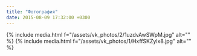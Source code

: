```yaml
---
title: "Фотография"
date: 2015-08-09 17:32:00 +0300
---
```



{% include media.html f="/assets/vk_photos/2/1uzdvAwSWpM.jpg" alt="" %}
{% include media.html f="/assets/vk_photos/1/HxffSKZylx8.jpg" alt="" %}
